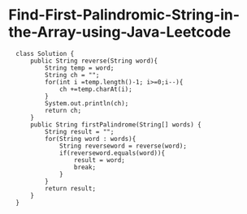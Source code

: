 # Find-First-Palindromic-String-in-the-Array-using-Java-Leetcode

      class Solution {
          public String reverse(String word){
              String temp = word;
              String ch = "";
              for(int i =temp.length()-1; i>=0;i--){
                  ch +=temp.charAt(i);
              }
              System.out.println(ch);
              return ch;
          }
          public String firstPalindrome(String[] words) {
              String result = "";
              for(String word : words){
                  String reverseword = reverse(word);
                  if(reverseword.equals(word)){
                      result = word;
                      break;
                  }
              }
              return result; 
          }
      }
